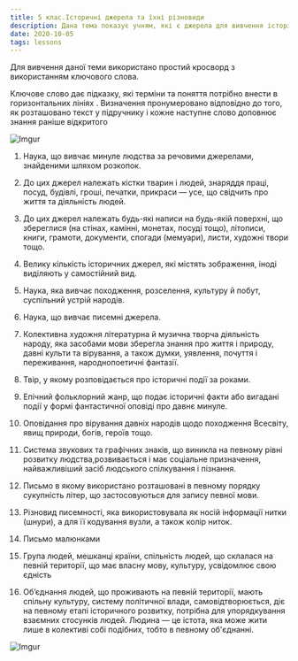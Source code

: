 ```yaml
---
title: 5 клас.Історичні джерела та їхні різновиди 
description: Дана тема показує учням, які є джерела для вивчення історії та їх різновиди, як ці джерела використовують вчені для вивчення давно минулих подій.
date: 2020-10-05
tags: lessons
---
```


Для вивчення даної теми використано простий кросворд з використанням ключового слова. 

Ключове слово дає підказку, які терміни та поняття потрібно внести в горизонтальних лініях . Визначення пронумеровано відповідно до того, як розташовано текст у підручнику і кожне наступне слово доповнює знання раніше відкритого

![Imgur](https://i.imgur.com/2PDDBNL.png)

1. Наука, що вивчає минуле людства за речовими джерелами, знайденими шляхом розкопок.

2. До цих джерел належать кістки тварин і людей, знаряддя праці, посуд, будівлі, гроші, печатки, прикраси — усе, що свідчить про життя та діяльність людей.

3. До цих джерел належать будь-які написи на будь-якій поверхні, що збереглися (на стінах, камінні, монетах, посуді тощо), літописи, книги, грамоти, документи, спогади (мемуари), листи, художні твори тощо.

4. Велику кількість історичних джерел, які містять зображення, іноді виділяють у самостійний вид.

5. Наука, яка вивчає походження, розселення, культуру й побут, суспільний устрій народів.

6. Наука, що вивчає писемні джерела.

7. Колективна художня літературна й музична творча діяльність народу, яка засобами мови зберегла знання про життя і природу, давні культи та вірування, а також думки, уявлення, почуття і переживання, народнопоетичні фантазії.

8. Твір, у якому розповідається про історичні події за роками.

9. Епічний фольклорний жанр, що подає історичні факти або вигадані події у формі фантастичної оповіді про давнє минуле.

10. Оповідання про вірування давніх народів щодо походження Всесвіту, явищ природи, богів, героїв тощо.

11. Система звукових та графічних знаків, що виникла на певному рівні розвитку людства,розвивається і має соціальне призначення, найважливіший засіб людського спілкування і пізнання.

12. Письмо в якому використано розташовані в певному порядку сукупність літер, що застосовуються для запису певної мови.

13. Різновид писемності, яка використовувала як носій інформації нитки (шнури), а для її кодування вузли, а також колір ниток.

14. Письмо малюнками

15. Група людей, мешканці країни, спільність людей, що склалася на певній території, що має власну мову, культуру, усвідомлює свою єдність

16. Об’єднання людей, що проживають на певній території, мають спільну культуру, систему політичної влади, самовідтворюється, діє на певному етапі історичного розвитку, потрібна для упорядкування взаємних стосунків людей. Людина — це істота, яка може жити лише в колективі собі подібних, тобто в певному об'єднанні. 

![Imgur](https://i.imgur.com/v0H8DkS.png)